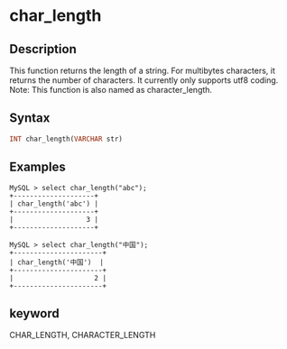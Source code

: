 # char_length

## Description

This function returns the length of a string. For multibytes characters, it returns the number of characters. It currently only supports utf8 coding. Note: This function is also named as character_length.

## Syntax

```Haskell
INT char_length(VARCHAR str)
```

## Examples

```Plain Text
MySQL > select char_length("abc");
+--------------------+
| char_length('abc') |
+--------------------+
|                  3 |
+--------------------+

MySQL > select char_length("中国");
+----------------------+
| char_length('中国')  |
+----------------------+
|                    2 |
+----------------------+
```

## keyword

CHAR_LENGTH, CHARACTER_LENGTH
